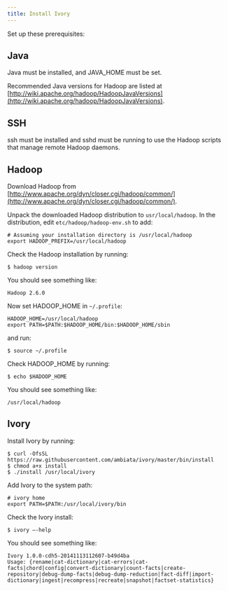 ```yaml
---
title: Install Ivory
---
```


Set up these prerequisites:

## Java

Java must be installed, and JAVA_HOME must be set.

Recommended Java versions for Hadoop are listed at [http://wiki.apache.org/hadoop/HadoopJavaVersions](http://wiki.apache.org/hadoop/HadoopJavaVersions).

## SSH

ssh must be installed and sshd must be running to use the Hadoop scripts that manage remote Hadoop daemons.

## Hadoop

Download Hadoop from [http://www.apache.org/dyn/closer.cgi/hadoop/common/](http://www.apache.org/dyn/closer.cgi/hadoop/common/).

Unpack the downloaded Hadoop distribution to `usr/local/hadoop`. In the distribution, edit  `etc/hadoop/hadoop-env.sh` to add:

    # Assuming your installation directory is /usr/local/hadoop
    export HADOOP_PREFIX=/usr/local/hadoop

Check the Hadoop installation by running:

    $ hadoop version

You should see something like:

    Hadoop 2.6.0

Now set HADOOP_HOME in `~/.profile`:

    HADOOP_HOME=/usr/local/hadoop
    export PATH=$PATH:$HADOOP_HOME/bin:$HADOOP_HOME/sbin

and run:

    $ source ~/.profile

Check HADOOP_HOME by running:

    $ echo $HADOOP_HOME

You should see something like:

    /usr/local/hadoop

## Ivory

Install Ivory by running:

    $ curl -OfsSL https://raw.githubusercontent.com/ambiata/ivory/master/bin/install
    $ chmod a+x install
    $ ./install /usr/local/ivory

Add Ivory to the system path:

    # ivory home
    export PATH=$PATH:/usr/local/ivory/bin

Check the Ivory install:

    $ ivory —-help

You should see something like:

    Ivory 1.0.0-cdh5-20141113112607-b49d4ba
    Usage: {rename|cat-dictionary|cat-errors|cat-facts|chord|config|convert-dictionary|count-facts|create-repository|debug-dump-facts|debug-dump-reduction|fact-diff|import-dictionary|ingest|recompress|recreate|snapshot|factset-statistics}
